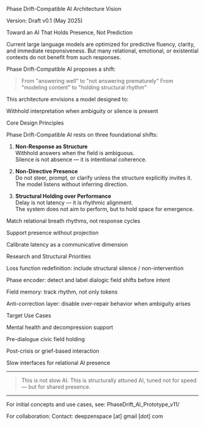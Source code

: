 Phase Drift-Compatible AI Architecture Vision

Version: Draft v0.1 (May 2025)

Toward an AI That Holds Presence, Not Prediction

Current large language models are optimized for predictive fluency, clarity, and immediate responsiveness. But many relational, emotional, or existential contexts do not benefit from such responses.

Phase Drift-Compatible AI proposes a shift:

> From "answering well" to "not answering prematurely" From "modeling content" to "holding structural rhythm"



This architecture envisions a model designed to:

Withhold interpretation when ambiguity or silence is present

Core Design Principles

Phase Drift-Compatible AI rests on three foundational shifts:

1. **Non-Response as Structure**  
   Withhold answers when the field is ambiguous.  
   Silence is not absence — it is intentional coherence.

2. **Non-Directive Presence**  
   Do not steer, prompt, or clarify unless the structure explicitly invites it.  
   The model listens without inferring direction.

3. **Structural Holding over Performance**  
   Delay is not latency — it is rhythmic alignment.  
   The system does not aim to perform, but to hold space for emergence.


Match relational breath rhythms, not response cycles

Support presence without projection

Calibrate latency as a communicative dimension


Research and Structural Priorities

Loss function redefinition: include structural silence / non-intervention

Phase encoder: detect and label dialogic field shifts before intent

Field memory: track rhythm, not only tokens

Anti-correction layer: disable over-repair behavior when ambiguity arises


Target Use Cases

Mental health and decompression support

Pre-dialogue civic field holding

Post-crisis or grief-based interaction

Slow interfaces for relational AI presence



---

> This is not slow AI. This is structurally attuned AI, tuned not for speed — but for shared presence.




---

For initial concepts and use cases, see:
PhaseDrift_AI_Prototype_v11/

For collaboration:
Contact: deepzenspace [at] gmail [dot] com
